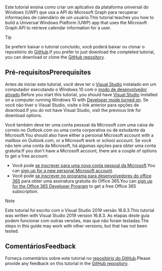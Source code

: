 <!-- markdownlint-disable MD002 MD041 -->

<span data-ttu-id="c5126-101">Este tutorial ensina como criar um aplicativo da plataforma universal do Windows (UWP) que usa a API do Microsoft Graph para recuperar informações de calendário de um usuário.</span><span class="sxs-lookup"><span data-stu-id="c5126-101">This tutorial teaches you how to build a Universal Windows Platform (UWP) app that uses the Microsoft Graph API to retrieve calendar information for a user.</span></span>

> [!TIP]
> <span data-ttu-id="c5126-102">Se preferir baixar o tutorial concluído, você poderá baixar ou clonar o repositório do [GitHub](https://github.com/microsoftgraph/msgraph-training-uwp).</span><span class="sxs-lookup"><span data-stu-id="c5126-102">If you prefer to just download the completed tutorial, you can download or clone the [GitHub repository](https://github.com/microsoftgraph/msgraph-training-uwp).</span></span>

## <a name="prerequisites"></a><span data-ttu-id="c5126-103">Pré-requisitos</span><span class="sxs-lookup"><span data-stu-id="c5126-103">Prerequisites</span></span>

<span data-ttu-id="c5126-104">Antes de iniciar este tutorial, você deve ter o [Visual Studio](https://visualstudio.microsoft.com/vs/) instalado em um computador executando o Windows 10 com o [modo de desenvolvedor ativado](https://docs.microsoft.com/windows/uwp/get-started/enable-your-device-for-development).</span><span class="sxs-lookup"><span data-stu-id="c5126-104">Before you start this tutorial, you should have [Visual Studio](https://visualstudio.microsoft.com/vs/) installed on a computer running Windows 10 with [Developer mode turned on](https://docs.microsoft.com/windows/uwp/get-started/enable-your-device-for-development).</span></span> <span data-ttu-id="c5126-105">Se você não tiver o Visual Studio, visite o link anterior para opções de download.</span><span class="sxs-lookup"><span data-stu-id="c5126-105">If you do not have Visual Studio, visit the previous link for download options.</span></span>

<span data-ttu-id="c5126-106">Você também deve ter uma conta pessoal da Microsoft com uma caixa de correio no Outlook.com ou uma conta corporativa ou de estudante da Microsoft.</span><span class="sxs-lookup"><span data-stu-id="c5126-106">You should also have either a personal Microsoft account with a mailbox on Outlook.com, or a Microsoft work or school account.</span></span> <span data-ttu-id="c5126-107">Se você não tem uma conta da Microsoft, há algumas opções para obter uma conta gratuita:</span><span class="sxs-lookup"><span data-stu-id="c5126-107">If you don't have a Microsoft account, there are a couple of options to get a free account:</span></span>

- <span data-ttu-id="c5126-108">Você pode [se inscrever para uma nova conta pessoal da Microsoft](https://signup.live.com/signup?wa=wsignin1.0&rpsnv=12&ct=1454618383&rver=6.4.6456.0&wp=MBI_SSL_SHARED&wreply=https://mail.live.com/default.aspx&id=64855&cbcxt=mai&bk=1454618383&uiflavor=web&uaid=b213a65b4fdc484382b6622b3ecaa547&mkt=E-US&lc=1033&lic=1).</span><span class="sxs-lookup"><span data-stu-id="c5126-108">You can [sign up for a new personal Microsoft account](https://signup.live.com/signup?wa=wsignin1.0&rpsnv=12&ct=1454618383&rver=6.4.6456.0&wp=MBI_SSL_SHARED&wreply=https://mail.live.com/default.aspx&id=64855&cbcxt=mai&bk=1454618383&uiflavor=web&uaid=b213a65b4fdc484382b6622b3ecaa547&mkt=E-US&lc=1033&lic=1).</span></span>
- <span data-ttu-id="c5126-109">Você pode [se inscrever no programa para desenvolvedores do office 365](https://developer.microsoft.com/office/dev-program) para obter uma assinatura gratuita do Office 365.</span><span class="sxs-lookup"><span data-stu-id="c5126-109">You can [sign up for the Office 365 Developer Program](https://developer.microsoft.com/office/dev-program) to get a free Office 365 subscription.</span></span>

> [!NOTE]
> <span data-ttu-id="c5126-110">Este tutorial foi escrito com o Visual Studio 2019 versão 16.8.3.</span><span class="sxs-lookup"><span data-stu-id="c5126-110">This tutorial was written with Visual Studio 2019 version 16.8.3.</span></span> <span data-ttu-id="c5126-111">As etapas deste guia podem funcionar com outras versões, mas que não foram testadas.</span><span class="sxs-lookup"><span data-stu-id="c5126-111">The steps in this guide may work with other versions, but that has not been tested.</span></span>

## <a name="feedback"></a><span data-ttu-id="c5126-112">Comentários</span><span class="sxs-lookup"><span data-stu-id="c5126-112">Feedback</span></span>

<span data-ttu-id="c5126-113">Forneça comentários sobre este tutorial no [repositório do GitHub](https://github.com/microsoftgraph/msgraph-training-uwp).</span><span class="sxs-lookup"><span data-stu-id="c5126-113">Please provide any feedback on this tutorial in the [GitHub repository](https://github.com/microsoftgraph/msgraph-training-uwp).</span></span>
